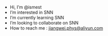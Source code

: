 - Hi, I’m @ismest
- I’m interested in SNN
- I’m currently learning SNN
- I’m looking to collaborate on SNN
- How to reach me : jiangwei.phys@aliyun.com

<!---
ismest/ismest is a ✨ special ✨ repository because its `README.md` (this file) appears on your GitHub profile.
You can click the Preview link to take a look at your changes.
--->
